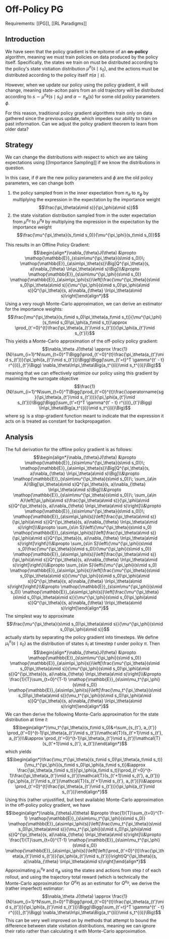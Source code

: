 # Off-Policy PG
Requirements: [[PG]], [[RL Paradigms]]

## Introduction
We have seen that the policy gradient is the epitome of an **on-policy** algorithm, meaning we must train policies on data produced by the policy itself. Specifically, the states we train on must be distributed according to the policy's state vistiation distribution $\mu^\pi(s\mid s_0)$, and the actions must be distributed according to the policy itself $\pi(a\mid s)$.

However, when we update our policy using the policy gradient, it will change, meaning state-aciton pairs from an old trajectory will be distributed according to $s\sim \mu^{\pi_{\phi}}(s\mid s_0)$ and $a\sim\pi_\phi(s)$ for some old policy parameters $\phi$. 

For this reason, traditional policy gradient algorithms train only on data gathered since the previous update, which impedes our ability to train on past information. Can we adjust the policy gradient theorem to learn from older data?

## Strategy
We can change the distributions with respect to which we are taking expectations using [[Importance Sampling]] if we know the distributions in question. 

In this case, if $\theta$ are the new policy parameters and $\phi$ are the old policy parameters, we can change both
1. the policy sampled from in the inner expectation from $\pi_\theta$ to $\pi_\phi$ by multiplying the expression in the expectation by the importance weight $$\frac{\pi_\theta(a\mid s)}{\pi_\phi(a\mid s)}$$
3. the state visitation distribution sampled from in the outer expectation from $\mu^{\pi_\theta}$ to $\mu^{\pi_\phi}$ by multiplying the expression in the expectation by the importance weight$$\frac{\mu^{\pi_\theta}(s_t\mid s_0)}{\mu^{\pi_\phi}(s_t\mid s_0)}$$

This results in an Offline Policy Gradient:
$$\begin{align*}\nabla_{\theta}J(\theta) &\propto \mathop{\mathbb{E}}_{s\sim\mu^{\pi_\theta}(s\mid s_0)}\; 
\mathop{\mathbb{E}}_{a\sim\pi_\theta(s)}\Big[Q^{\pi_\theta}(s, a)\nabla_{\theta} \ln\pi_\theta(a\mid s)\Big]\\&\propto \mathop{\mathbb{E}}_{s\sim\mu^{\pi_\phi}(s\mid s_0)}
\mathop{\mathbb{E}}_{a\sim\pi_\phi(s)}\left[\frac{\mu^{\pi_\theta}(s\mid s_0)\pi_\theta(a\mid s)}{\mu^{\pi_\phi}(s\mid s_0)\pi_\phi(a\mid s)}Q^{\pi_\theta}(s, a)\nabla_{\theta} \ln\pi_\theta(a\mid s)\right]\end{align*}$$
Using a very rough Monte-Carlo approximation, we can derive an estimator for the importance weights:
$$\frac{\mu^{\pi_\theta}(s_t\mid s_0)\pi_\theta(a_t\mid s_t)}{\mu^{\pi_\phi}(s_t\mid s_0)\pi_\phi(a_t\mid s_t)}\approx \prod_{t'=0}^{t}\frac{\pi_\theta(a_{t'}\mid s_{t'})}{\pi_\phi(a_{t'}\mid s_{t'})}$$
This yields a Monte-Carlo approximation of the off-policy policy gradient:
$$\nabla_\theta J(\theta) \approx \frac{1}{N}\sum_{i=1}^N\sum_{t=0}^T\Bigg(\prod_{t'=0}^{t}\frac{\pi_\theta(a_{t'}\mid s_{t'})}{\pi_\phi(a_{t'}\mid s_{t'})}\Bigg)\Bigg(\sum_{t'=t}^T \gamma^{t' - t} r^{(i)}_{t'}\Bigg) \nabla_\theta\ln\pi_\theta\Big(a_t^{(i)}\mid s_t^{(i)}\Big)$$
meaning that we can effectively optimize our policy using this gradient by maximizing the surrogate objective
$$\frac{1}{N}\sum_{i=1}^N\sum_{t=0}^T\Bigg(\prod_{t'=0}^{t}\frac{\operatorname{sg}(\pi_\theta(a_{t'}\mid s_{t'}))}{\pi_\phi(a_{t'}\mid s_{t'})}\Bigg)\Bigg(\sum_{t'=t}^T \gamma^{t' - t} r^{(i)}_{t'}\Bigg) \ln\pi_\theta\Big(a_t^{(i)}\mid s_t^{(i)}\Big)$$
where $\operatorname{sg}$ is a stop-gradient function meant to indicate that the expression it acts on is treated as constant for backpropagation.
## Analysis
The full derivation for the offline policy gradient is as follows:
$$\begin{align*}\nabla_{\theta}J(\theta) &\propto \mathop{\mathbb{E}}_{s\sim\mu^{\pi_\theta}(s\mid s_0)}\; 
\mathop{\mathbb{E}}_{a\sim\pi_\theta(s)}\Big[Q^{\pi_\theta}(s, a)\nabla_{\theta} \ln\pi_\theta(a\mid s)\Big]\\&\propto \mathop{\mathbb{E}}_{s\sim\mu^{\pi_\theta}(s\mid s_0)}\; 
\sum_{a\in A}\Big[\pi_\theta(a\mid s)Q^{\pi_\theta}(s, a)\nabla_{\theta} \ln\pi_\theta(a\mid s)\Big]\\&\propto \mathop{\mathbb{E}}_{s\sim\mu^{\pi_\theta}(s\mid s_0)}\; 
\sum_{a\in A}\left[\pi_\phi(a\mid s)\frac{\pi_\theta(a\mid s)}{\pi_\phi(a\mid s)}Q^{\pi_\theta}(s, a)\nabla_{\theta} \ln\pi_\theta(a\mid s)\right]\\&\propto \mathop{\mathbb{E}}_{s\sim\mu^{\pi_\theta}(s\mid s_0)}\; 
\mathop{\mathbb{E}}_{a\sim\pi_\phi(s)}\left[\frac{\pi_\theta(a\mid s)}{\pi_\phi(a\mid s)}Q^{\pi_\theta}(s, a)\nabla_{\theta} \ln\pi_\theta(a\mid s)\right]\\&\propto \sum_{s\in S}\left\{\mu^{\pi_\theta}(s\mid s_0) 
\mathop{\mathbb{E}}_{a\sim\pi_\phi(s)}\left[\frac{\pi_\theta(a\mid s)}{\pi_\phi(a\mid s)}Q^{\pi_\theta}(s, a)\nabla_{\theta} \ln\pi_\theta(a\mid s)\right]\right\}\\&\propto \sum_{s\in S}\left\{\mu^{\pi_\phi}(s\mid s_0)\frac{\mu^{\pi_\theta}(s\mid s_0)}{\mu^{\pi_\phi}(s\mid s_0)}
\mathop{\mathbb{E}}_{a\sim\pi_\phi(s)}\left[\frac{\pi_\theta(a\mid s)}{\pi_\phi(a\mid s)}Q^{\pi_\theta}(s, a)\nabla_{\theta} \ln\pi_\theta(a\mid s)\right]\right\}\\&\propto \sum_{s\in S}\left\{\mu^{\pi_\phi}(s\mid s_0)
\mathop{\mathbb{E}}_{a\sim\pi_\phi(s)}\left[\frac{\mu^{\pi_\theta}(s\mid s_0)\pi_\theta(a\mid s)}{\mu^{\pi_\phi}(s\mid s_0)\pi_\phi(a\mid s)}Q^{\pi_\theta}(s, a)\nabla_{\theta} \ln\pi_\theta(a\mid s)\right]\right\}\\&\propto \mathop{\mathbb{E}}_{s\sim\mu^{\pi_\phi}(s\mid s_0)}
\mathop{\mathbb{E}}_{a\sim\pi_\phi(s)}\left[\frac{\mu^{\pi_\theta}(s\mid s_0)\pi_\theta(a\mid s)}{\mu^{\pi_\phi}(s\mid s_0)\pi_\phi(a\mid s)}Q^{\pi_\theta}(s, a)\nabla_{\theta} \ln\pi_\theta(a\mid s)\right]\end{align*}$$
The simplest way to approximate
$$\frac{\mu^{\pi_\theta}(s\mid s_0)\pi_\theta(a\mid s)}{\mu^{\pi_\phi}(s\mid s_0)\pi_\phi(a\mid s)}$$
actually starts by separating the policy gradient into timesteps. We define $\mu_t^{\pi}(s\mid s_0)$ as the distribution of states $s_t$ at timestep $t$ under poilcy $\pi$. Then
$$\begin{align*}\nabla_{\theta}J(\theta) &\propto \mathop{\mathbb{E}}_{s\sim\mu^{\pi_\phi}(s\mid s_0)}
\mathop{\mathbb{E}}_{a\sim\pi_\phi(s)}\left[\frac{\mu^{\pi_\theta}(s\mid s_0)\pi_\theta(a\mid s)}{\mu^{\pi_\phi}(s\mid s_0)\pi_\phi(a\mid s)}Q^{\pi_\theta}(s, a)\nabla_{\theta} \ln\pi_\theta(a\mid s)\right]\\&\propto \frac{1}{T}\sum_{t=0}^{T-1} \mathop{\mathbb{E}}_{s\sim\mu_t^{\pi_\phi}(s\mid s_0)}
\mathop{\mathbb{E}}_{a\sim\pi_\phi(s)}\left[\frac{\mu_t^{\pi_\theta}(s\mid s_0)\pi_\theta(a\mid s)}{\mu_t^{\pi_\phi}(s\mid s_0)\pi_\phi(a\mid s)}Q^{\pi_\theta}(s, a)\nabla_{\theta} \ln\pi_\theta(a\mid s)\right]\end{align*}$$
We can then derive the following Monte-Carlo approximation for the state distribution at time $t$:
$$\begin{align*}\mu_t^{\pi_\theta}(s_t\mid s_0)&=\sum_{s_{t'}, a_{t'}} \prod_{t'=0}^{t-1}\pi_\theta(a_{t'}\mid s_{t'})\mathcal{T}(s_{t'+1}\mid s_{t'}, a_{t'})\\&\approx \prod_{t'=0}^{t-1}\pi_\theta(a_{t'}\mid s_{t'})\mathcal{T}(s_{t'+1}\mid s_{t'}, a_{t'})\end{align*}$$
which yields
$$\begin{align*}\frac{\mu_t^{\pi_\theta}(s_t\mid s_0)\pi_\theta(a_t\mid s_t)}{\mu_t^{\pi_\phi}(s_t\mid s_0)\pi_\phi(a_t\mid s_t)}&\approx \frac{\pi_\theta(a_t\mid s_t)}{\pi_\phi(a_t\mid s_t)}\prod_{t'=0}^{t-1}\frac{\pi_\theta(a_{t'}\mid s_{t'})\mathcal{T}(s_{t'+1}\mid s_{t'}, a_{t'})}{\pi_\phi(a_{t'}\mid s_{t'})\mathcal{T}(s_{t'+1}\mid s_{t'}, a_{t'})}\\&\approx \prod_{t'=0}^{t}\frac{\pi_\theta(a_{t'}\mid s_{t'})}{\pi_\phi(a_{t'}\mid s_{t'})}\end{align*}$$
Using this (rather unjustified, but best available) Monte-Carlo approximation in the off-policy policy gradient, we have
$$\begin{align*}\nabla_{\theta}J(\theta) &\propto \frac{1}{T}\sum_{t=0}^{T-1} \mathop{\mathbb{E}}_{s\sim\mu_t^{\pi_\phi}(s\mid s_0)}
\mathop{\mathbb{E}}_{a\sim\pi_\phi(s)}\left[\frac{\mu_t^{\pi_\theta}(s\mid s_0)\pi_\theta(a\mid s)}{\mu_t^{\pi_\phi}(s\mid s_0)\pi_\phi(a\mid s)}Q^{\pi_\theta}(s, a)\nabla_{\theta} \ln\pi_\theta(a\mid s)\right]\\&\propto \frac{1}{T}\sum_{t=0}^{T-1} \mathop{\mathbb{E}}_{s\sim\mu_t^{\pi_\phi}(s\mid s_0)}
\mathop{\mathbb{E}}_{a\sim\pi_\phi(s)}\left[\left(\prod_{t'=0}^{t}\frac{\pi_\theta(a_{t'}\mid s_{t'})}{\pi_\phi(a_{t'}\mid s_{t'})}\right)Q^{\pi_\theta}(s, a)\nabla_{\theta} \ln\pi_\theta(a\mid s)\right]\end{align*}$$
Approximating $\mu_t^{\pi_\phi}$ and $\pi_\phi$ using the states and actions from step $t$ of each rollout, and using the trajectory total reward (which is technically the Monte-Carlo approximation for $Q^{\pi_\phi}$) as an estimator for $Q^{\pi_\theta}$, we derive the (rather imperfect) estimator:
$$\nabla_\theta J(\theta) \approx \frac{1}{N}\sum_{i=1}^N\sum_{t=0}^T\Bigg(\prod_{t'=0}^{t}\frac{\pi_\theta(a_{t'}\mid s_{t'})}{\pi_\phi(a_{t'}\mid s_{t'})}\Bigg)\Bigg(\sum_{t'=t}^T \gamma^{t' - t} r^{(i)}_{t'}\Bigg) \nabla_\theta\ln\pi_\theta\Big(a_t^{(i)}\mid s_t^{(i)}\Big)$$
This can be very well improved on by methods that attempt to bound the difference between state visitation distributions, meaning we can ignore their ratio rather than calculating it with Monte-Carlo approximation.